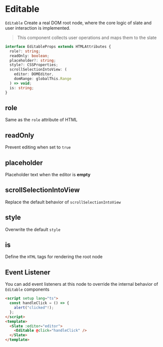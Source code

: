 # Editable

`Editable` Create a real DOM root node, where the core logic of slate and user interaction is implemented.

> This component collects user operations and maps them to the slate

```typescript
interface EditableProps extends HTMLAttributes {
  role?: string;
  readOnly: boolean;
  placeholder?: string;
  style?: CSSProperties;
  scrollSelectionIntoView: (
    editor: DOMEditor,
    domRange: globalThis.Range
  ) => void;
  is: string;
}
```

## role

Same as the `role` attribute of HTML

## readOnly

Prevent editing when set to `true`

## placeholder

Placeholder text when the editor is **empty**

## scrollSelectionIntoView

Replace the default behavior of `scrollSelectionIntoView`

## style

Overwrite the default `style`

## is

Define the `HTML` tags for rendering the root node

## Event Listener

You can add event listeners at this node to override the internal behavior of `Editable` components

```html
<script setup lang="ts">
  const handleClick = () => {
    alert("clicked"!);
  };
</script>
<template>
  <Slate :editor="editor">
    <Editable @click="handleClick" />
  </Slate>
</template>
```
